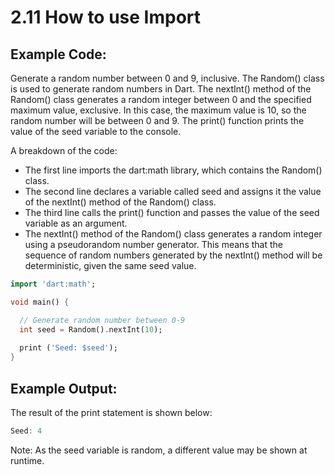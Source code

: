# 2.11 How to use Import 

## Example Code:

Generate a random number between 0 and 9, inclusive.
The Random() class is used to generate random numbers in Dart. 
The nextInt() method of the Random() class generates a random integer between 0 and the specified maximum value, exclusive. 
In this case, the maximum value is 10, so the random number will be between 0 and 9.
The print() function prints the value of the seed variable to the console.

A breakdown of the code:

* The first line imports the dart:math library, which contains the Random() class.
* The second line declares a variable called seed and assigns it the value of the nextInt() method of the Random() class.
* The third line calls the print() function and passes the value of the seed variable as an argument.
* The nextInt() method of the Random() class generates a random integer using a pseudorandom number generator. This means that the sequence of random numbers generated by the nextInt() method will be deterministic, given the same seed value.



```dart
import 'dart:math';

void main() {

  // Generate random number between 0-9
  int seed = Random().nextInt(10);
  
  print ('Seed: $seed');
}
```

## Example Output:

The result of the print statement is shown below:

```dart
Seed: 4
```

Note: As the seed variable is random, a different value may be shown at runtime.

